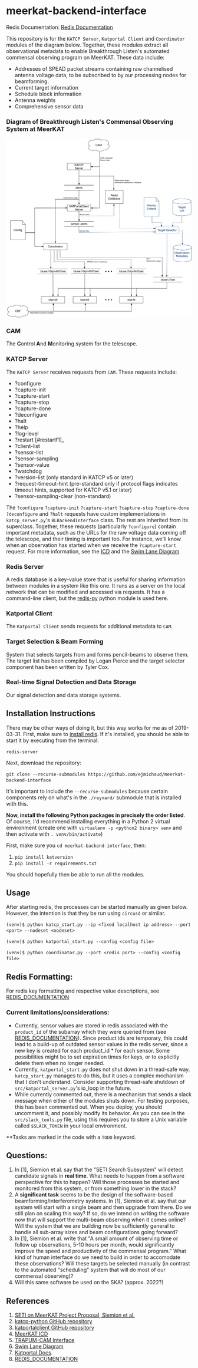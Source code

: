 # meerkat-backend-interface

Redis Documentation: [Redis Documentation](docs/REDIS_DOCUMENTATION.md)

This repository is for the `KATCP Server`, `Katportal Client` and `Coordinator`  modules of the diagram below. Together, these modules extract all observational metadata to enable Breakthrough Listen's automated commensal observing program on MeerKAT. These data include:
* Addresses of SPEAD packet streams containing raw channelised antenna voltage data, to be subscribed to by our processing nodes for beamforming.
* Current target information
* Schedule block information
* Antenna weights
* Comprehensive sensor data

###  Diagram of Breakthrough Listen's Commensal Observing System at MeerKAT

![diagram](diagram_2.png)

### CAM
The **C**ontrol **A**nd **M**onitoring system for the telescope.

### KATCP Server
The `KATCP Server` receives requests from `CAM`. These requests include:

* ?configure
* ?capture-init
* ?capture-start
* ?capture-stop
* ?capture-done
* ?deconfigure
* ?halt
* ?help
* ?log-level
* ?restart [#restartf1]_
* ?client-list
* ?sensor-list
* ?sensor-sampling
* ?sensor-value
* ?watchdog
* ?version-list (only standard in KATCP v5 or later)
* ?request-timeout-hint (pre-standard only if protocol flags indicates timeout hints, supported for KATCP v5.1 or later)
* ?sensor-sampling-clear (non-standard)

The `?configure` `?capture-init` `?capture-start` `?capture-stop` `?capture-done` `?deconfigure` and `?halt` requests have custom implementations in `katcp_server.py`'s `BLBackendInterface` class. The rest are inherited from its superclass. Together, these requests (particularly `?configure`) contain important metadata, such as the URLs for the raw voltage data coming off the telescope, and their timing is important too. For instance, we'll know when an observation has started when we receive the `?capture-start` request. For more information, see the [ICD](https://docs.google.com/document/d/19GAZYT5OI1CLqoWU8Q2urBUYyTVfvWktsH4yTegrF_0/edit) and the [Swim Lane Diagram](https://docs.google.com/spreadsheets/d/1U9Un2jd3GsgTeaJ96GhQPXckZkG_TdRd0DCsaxFeX3Q/edit#gid=0)

### Redis Server
A redis database is a key-value store that is useful for sharing information between modules in a system like this one. It runs as a server on the local network that can be modified and accessed via requests. It has a command-line client, but the [redis-py](https://github.com/andymccurdy/redis-py) python module is used here.

### Katportal Client
The `Katportal Client` sends requests for additional metadata to `CAM`. 

### Target Selection & Beam Forming
System that selects targets from and forms pencil-beams to observe them. The target list has been compiled by Logan Pierce and the target selector component has been written by Tyler Cox. 

### Real-time Signal Detection and Data Storage
Our signal detection and data storage systems.

## Installation Instructions

There may be other ways of doing it, but this way works for me as of 2019-03-31. First, make sure to [install redis](https://redis.io/topics/quickstart). If it's installed, you should be able to start it by executing from the terminal:
```
redis-server
```
Next, download the repository:
```
git clone --recurse-submodules https://github.com/ejmichaud/meerkat-backend-interface
```
It's important to include the `--recurse-submodules` because certain components rely on what's in the `./reynard/` submodule that is installed with this. 

**Now, install the following Python packages in precisely the order listed**. Of course, I'd recommend installing everything in a Python 2 virtual environment (create one with `virtualenv -p <python2 binary> venv` and then activate with `. venv/bin/activate`)

First, make sure you `cd meerkat-backend-interface`, then:

1. `pip install katversion`
2. `pip install -r requirements.txt`

You should hopefully then be able to run all the modules. 

## Usage
After starting redis, the processes can be started manually as given below. However, the intention is that they be run using `circusd` or similar.
```
(venv)$ python katcp_start.py --ip <fixed localhost ip address> --port <port> --nodeset <nodeset>
```
```
(venv)$ python katportal_start.py --config <config file>
```
```
(venv)$ python coordinator.py --port <redis port> --config <config file>
```

## Redis Formatting:
For redis key formatting and respective value descriptions, see [REDIS_DOCUMENTATION](docs/REDIS_DOCUMENTATION.md)

### Current limitations/considerations:
* Currently, sensor values are stored in redis associated with the `product_id` of the subarray which they were queried from (see [REDIS_DOCUMENTATION](docs/REDIS_DOCUMENTATION.md)). Since product ids are temporary, this could lead to a build-up of outdated sensor values in the redis server, since a new key is created for each product_id * for each sensor. Some possibilities might be to set expiration times for keys, or to explicitly delete them when no longer needed. 
* Currently, `katportal_start.py` does not shut down in a thread-safe way. `katcp_start.py` manages to do this, but it uses a complex mechanism that I don't understand. Consider supporting thread-safe shutdown of `src/katportal_server.py`'s io_loop in the future.
* While currently commented out, there is a mechanism that sends a slack message when either of the modules shuts down. For testing purposes, this has been commented out. When you deploy, you should uncomment it, and possibly modify its behavior. As you can see in the `src/slack_tools.py` file, using this requires you to store a Unix variable called `$SLACK_TOKEN` in your local environment. 

**Tasks are marked in the code with a `TODO` keyword.

## Questions:

1. In [1], Siemion et al. say that the "SETI Search Subsystem" will detect candidate signals in **real time**. What needs to happen from a software perspective for this to happen? Will those processes be started and monitored from this system, or from something lower in the stack?
2. A **significant task** seems to be the design of the software-based beamforming/interferometry systems. In [1], Siemion et al. say that our system will start with a single beam and then upgrade from there. Do we still plan on scaling this way? If so, do we intend on writing the software now that will support the multi-beam observing when it comes online? Will the system that we are building now be sufficiently general to handle all sub-array sizes and beam configurations going forward?
3. In [1], Siemion et al. write that "A small amount of observing time or follow up observations, 5-10 hours per month, would significantly improve the speed and productivity of the commensal program." What kind of human interface do we need to build in order to accomodate these observations? Will these targets be selected manually (in contrast to the automated "scheduling" system that will do most of our commensal observing)?
4. Will this same software be used on the SKA? (approx. 2022?)

## References

1. [SETI on MeerKAT Project Proposal, Siemion et al.](https://www.overleaf.com/5968578fnxfyc#/19819904/)
2. [katcp-python GitHub repository](https://github.com/ska-sa/katcp-python)
3. [katportalclient GitHub repository](https://github.com/ska-sa/katportalclient)
4. [MeerKAT ICD](https://docs.google.com/document/d/19GAZYT5OI1CLqoWU8Q2urBUYyTVfvWktsH4yTegrF_0/edit#)
5. [TRAPUM-CAM Interface](https://github.com/ewanbarr/reynard/tree/refactor)
6. [Swim Lane Diagram](https://docs.google.com/spreadsheets/d/1U9Un2jd3GsgTeaJ96GhQPXckZkG_TdRd0DCsaxFeX3Q/edit#gid=0)
7. [Katportal Docs](https://docs.google.com/document/d/1BD22ZwaVwHiB6vxc0ryP9vUXnFAsTbmD8K2oBPRPWCo/edit). 
8. [REDIS_DOCUMENTATION](docs/REDIS_DOCUMENTATION.md)
